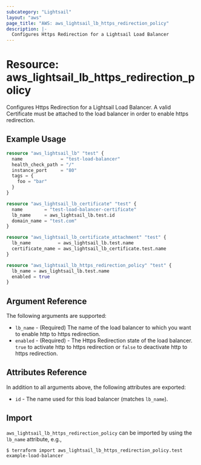 ```yaml
---
subcategory: "Lightsail"
layout: "aws"
page_title: "AWS: aws_lightsail_lb_https_redirection_policy"
description: |-
  Configures Https Redirection for a Lightsail Load Balancer
---
```


# Resource: aws_lightsail_lb_https_redirection_policy

Configures Https Redirection for a Lightsail Load Balancer. A valid Certificate must be attached to the load balancer in order to enable https redirection.

## Example Usage

```terraform
resource "aws_lightsail_lb" "test" {
  name              = "test-load-balancer"
  health_check_path = "/"
  instance_port     = "80"
  tags = {
    foo = "bar"
  }
}

resource "aws_lightsail_lb_certificate" "test" {
  name        = "test-load-balancer-certificate"
  lb_name     = aws_lightsail_lb.test.id
  domain_name = "test.com"
}

resource "aws_lightsail_lb_certificate_attachment" "test" {
  lb_name          = aws_lightsail_lb.test.name
  certificate_name = aws_lightsail_lb_certificate.test.name
}

resource "aws_lightsail_lb_https_redirection_policy" "test" {
  lb_name = aws_lightsail_lb.test.name
  enabled = true
}
```

## Argument Reference

The following arguments are supported:

* `lb_name` - (Required) The name of the load balancer to which you want to enable http to https redirection.
* `enabled` - (Required) - The Https Redirection state of the load balancer. `true` to activate http to https redirection or `false` to deactivate http to https redirection.

## Attributes Reference

In addition to all arguments above, the following attributes are exported:

* `id` - The name used for this load balancer (matches `lb_name`).

## Import

`aws_lightsail_lb_https_redirection_policy` can be imported by using the `lb_name` attribute, e.g.,

```
$ terraform import aws_lightsail_lb_https_redirection_policy.test example-load-balancer
```
